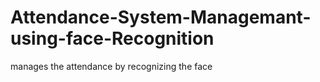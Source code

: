 # Attendance-System-Managemant-using-face-Recognition
manages the attendance by recognizing the face
